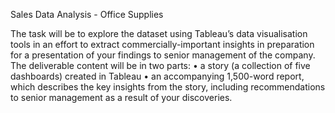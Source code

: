 Sales Data Analysis - Office Supplies

The task will be to explore the dataset using Tableau’s data visualisation tools in an effort to extract commercially-important insights in preparation for a presentation of your findings to senior management of the company.
The deliverable content will be in two parts:
• a story (a collection of five dashboards) created in Tableau
• an accompanying 1,500-word report, which describes the key insights from the story, including recommendations to senior management as a result of your discoveries.
